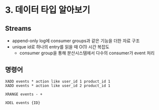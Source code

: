 # 3. 데이터 타입 알아보기

## Streams
 - append-only log에 consumer groups과 같은 기능을 더한 자료 구조
 - unique id로 하나의 entry를 읽을 때 O(1) 시간 복잡도
   - consumer group을 통해 분산시스템에서 다수의 consumer가 event 처리

## 명령어

```redis
XADD events * action like user_id 1 product_id 1
XADD events * action like user_id 2 product_id 1

XRANGE events - +

XDEL events {ID}
```